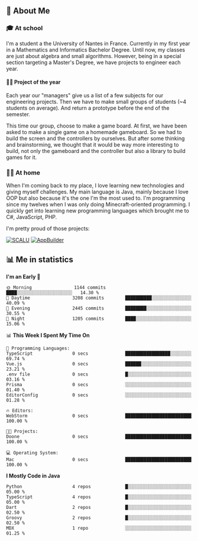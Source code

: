 ## 👀 About Me

### 🎓 At school

I'm a student a the University of Nantes in France. Currently in my first year in a Mathematics and Informatics Bachelor Degree. Until now, my classes are just about algebra and small algorithms. However, being in a special section targeting a Master's Degree, we have projects to engineer each year. 

#### 🔧🔬 Project of the year

Each year our "managers" give us a list of a few subjects for our engineering projects. Then we have to make small groups of students (~4 students on average). And return a prototype before the end of the semester.

This time our group, choose to make a game board. At first, we have been asked to make a single game on a homemade gameboard. So we had to build the screen and the controllers by ourselves. 
But after some thinking and brainstorming, we thought that it would be way more interesting to build, not only the gameboard and the controller but also a library to build games for it.

### 👨‍💻 At home

When I'm coming back to my place, I love learning new technologies and giving myself challenges. My main language is Java, mainly because I love OOP but also because it's the one I'm the most used to. I'm programming since my twelves when I was only doing Minecraft-oriented programming.  I quickly get into learning new programming languages which brought me to C#, JavaScript, PHP. 

I'm pretty proud of those projects:

[![SCALU](https://github-readme-stats.vercel.app/api/pin?username=renardfute&repo=SCALU)](https://github.com/renardfute/scalu)
[![AppBuilder](https://github-readme-stats.vercel.app/api/pin?username=pulsedev2&repo=AppBuilder)](https://github.com/pulsedev2/AppBuilder)

## 📊 Me in statistics
<!--START_SECTION:waka-->
**I'm an Early 🐤** 

```text
🌞 Morning                1144 commits        ████░░░░░░░░░░░░░░░░░░░░░   14.30 % 
🌆 Daytime                3208 commits        ██████████░░░░░░░░░░░░░░░   40.09 % 
🌃 Evening                2445 commits        ████████░░░░░░░░░░░░░░░░░   30.55 % 
🌙 Night                  1205 commits        ████░░░░░░░░░░░░░░░░░░░░░   15.06 % 
```


📊 **This Week I Spent My Time On** 

```text
💬 Programming Languages: 
TypeScript               0 secs              █████████████████░░░░░░░░   69.74 % 
Vue.js                   0 secs              ██████░░░░░░░░░░░░░░░░░░░   23.21 % 
.env file                0 secs              █░░░░░░░░░░░░░░░░░░░░░░░░   03.16 % 
Prisma                   0 secs              ░░░░░░░░░░░░░░░░░░░░░░░░░   01.40 % 
EditorConfig             0 secs              ░░░░░░░░░░░░░░░░░░░░░░░░░   01.28 % 

🔥 Editors: 
WebStorm                 0 secs              █████████████████████████   100.00 % 

🐱‍💻 Projects: 
Doone                    0 secs              █████████████████████████   100.00 % 

💻 Operating System: 
Mac                      0 secs              █████████████████████████   100.00 % 
```

**I Mostly Code in Java** 

```text
Python                   4 repos             █░░░░░░░░░░░░░░░░░░░░░░░░   05.00 % 
TypeScript               4 repos             █░░░░░░░░░░░░░░░░░░░░░░░░   05.00 % 
Dart                     2 repos             █░░░░░░░░░░░░░░░░░░░░░░░░   02.50 % 
Groovy                   2 repos             █░░░░░░░░░░░░░░░░░░░░░░░░   02.50 % 
MDX                      1 repo              ░░░░░░░░░░░░░░░░░░░░░░░░░   01.25 % 
```




<!--END_SECTION:waka-->
